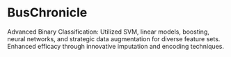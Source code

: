 # BusChronicle
Advanced Binary Classification: Utilized SVM, linear models, boosting, neural networks, and strategic data augmentation for diverse feature sets. Enhanced efficacy through innovative imputation and encoding techniques.
